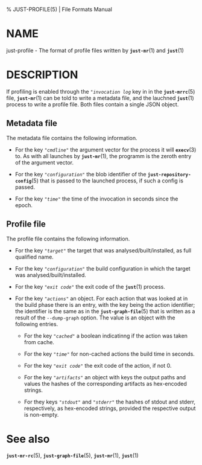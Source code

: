 % JUST-PROFILE(5) | File Formats Manual

NAME
====

just-profile - The format of profile files written by **`just-mr`**(1) and **`just`**(1)

DESCRIPTION
===========

If profiling is enabled through the *`"invocation log`* key in in
the **`just-mrrc`**(5) file, **`just-mr`**(1) can be told to write
a metadata file, and the lauchned **`just`**(1) process to write a
profile file. Both files contain a single JSON object.

Metadata file
--------------

The metadata file contains the following information.

- For the key *`"cmdline"`* the argument vector for the process it
  will **`execv`**(3) to. As with all launches by **`just-mr`**(1),
  the programm is the zeroth entry of the argument vector.

- For the key *`"configuration"`* the blob identifier of the
  **`just-repository-config`**(5) that is passed to the launched process,
  if such a config is passed.

- For the key *`"time"`* the time of the invocation in seconds since
  the epoch.

Profile file
------------

The profile file contains the following information.

- For the key *`"target"`* the target that was analysed/built/installed, as
  full qualified name.

- For the key *`"configuration"`* the build configuration in which the
  target was analysed/built/installed.

- For the key *`"exit code"`* the exit code of the **`just`**(1) process.

- For the key *`"actions"`* an object. For each action that was looked at
  in the build phase there is an entry, with the key being the action
  identifier; the identifier is the same as in the **`just-graph-file`**(5)
  that is written as a result of the `--dump-graph` option. The value is
  an object with the following entries.

  - For the key *`"cached"`* a boolean indicatinng if the action was taken
    from cache.

  - For the key *`"time"`* for non-cached actions the build time in seconds.

  - For the key *`"exit code"`* the exit code of the action, if not 0.

  - For the key *`"artifacts"`* an object with keys the output paths and values
    the hashes of the corresponding artifacts as hex-encoded strings.

  - For they keys *`"stdout"`* and *`"stderr"`* the hashes of stdout and stderr,
    respectively, as hex-encoded strings, provided the respective output is
    non-empty.


See also
========

**`just-mr-rc`**(5),
**`just-graph-file`**(5),
**`just-mr`**(1),
**`just`**(1)
